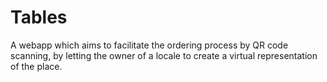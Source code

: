 # Tables

A webapp which aims to facilitate the ordering process by QR code scanning,
by letting the owner of a locale to create a virtual representation of the place.
